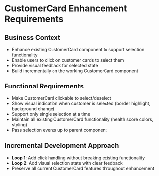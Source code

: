 # CustomerCard Enhancement Requirements

## Business Context

- Enhance existing CustomerCard component to support selection functionality
- Enable users to click on customer cards to select them
- Provide visual feedback for selected state
- Build incrementally on the working CustomerCard component

## Functional Requirements

- Make CustomerCard clickable to select/deselect
- Show visual indication when customer is selected (border highlight, background change)
- Support only single selection at a time
- Maintain all existing CustomerCard functionality (health score colors, styling)
- Pass selection events up to parent component

## Incremental Development Approach

- **Loop 1**: Add click handling without breaking existing functionality
- **Loop 2**: Add visual selection state with clear feedback
- Preserve all current CustomerCard features throughout enhancement
